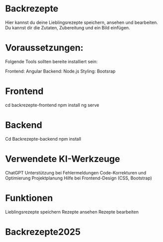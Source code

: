 # Backrezepte 
Hier kannst du deine Lieblingsrezepte speichern, ansehen und bearbeiten. 
Du kannst dir die Zutaten, Zubereitung und ein Bild einfügen.

# Voraussetzungen:
Folgende Tools sollten bereite installiert sein:

Frontend: Angular 
Backend: Node.js
Styling: Bootsrap

# Frontend
cd backrezepte-frontend
npm install
ng serve

# Backend
Cd Backrezepte-backend 
npm install

# Verwendete KI-Werkzeuge
ChatGPT
Unterstützung bei Fehlermeldungen
Code-Korrekturen und Optimierung
Projektplanung 
Hilfe bei Frontend-Design (CSS, Bootstrap)

# Funktionen
Lieblingsrezepte speichern
Rezepte ansehen
Rezepte bearbeiten


# Backrezepte2025
